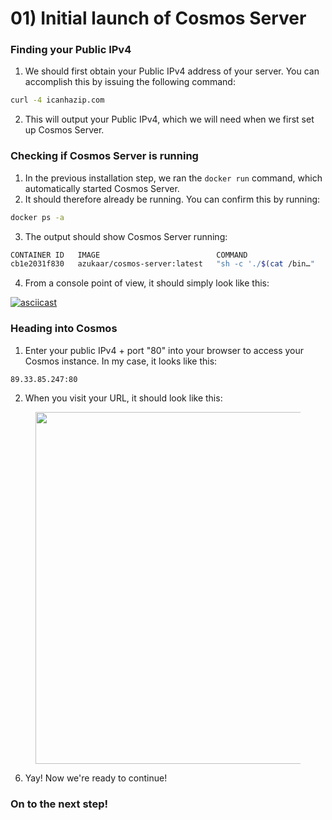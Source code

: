 # 01) Initial launch of Cosmos Server

### Finding your Public IPv4

1. We should first obtain your Public IPv4 address of your server. You can accomplish this by issuing the following command:

```bash
curl -4 icanhazip.com
```

2. This will output your Public IPv4, which we will need when we first set up Cosmos Server.

### Checking if Cosmos Server is running

1. In the previous installation step, we ran the `docker run` command, which automatically started Cosmos Server.
2. It should therefore already be running. You can confirm this by running:

```bash
docker ps -a
```

3. The output should show Cosmos Server running:

```bash
CONTAINER ID   IMAGE                          COMMAND                  CREATED         STATUS         PORTS     NAMES
cb1e2031f830   azukaar/cosmos-server:latest   "sh -c './$(cat /bin…"   2 minutes ago   Up 2 minutes             cosmos-server
```

4. From a console point of view, it should simply look like this:

[![asciicast](https://asciinema.org/a/KMmyTt87vuPk0JKwoTBzboGvS.svg)](https://asciinema.org/a/KMmyTt87vuPk0JKwoTBzboGvS)

### Heading into Cosmos

1. Enter your public IPv4 + port "80" into your browser to access your Cosmos instance. In my case, it looks like this:

```bash
89.33.85.247:80
```

2. When you visit your URL, it should look like this:

<figure><img src="https://i.imgur.com/acDhkMR.png" alt="" width="563"><figcaption></figcaption></figure>

6. Yay! Now we're ready to continue!

### On to the next step!
